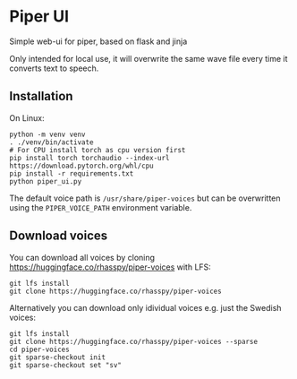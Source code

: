 # Piper UI

Simple web-ui for piper, based on flask and jinja

Only intended for local use, it will overwrite the same wave file every time it converts text to speech.

## Installation

On Linux:
```
python -m venv venv
. ./venv/bin/activate
# For CPU install torch as cpu version first
pip install torch torchaudio --index-url https://download.pytorch.org/whl/cpu
pip install -r requirements.txt
python piper_ui.py
```

The default voice path is `/usr/share/piper-voices` but can be overwritten using the `PIPER_VOICE_PATH` environment variable.

## Download voices
You can download all voices by cloning https://huggingface.co/rhasspy/piper-voices with LFS:
```
git lfs install
git clone https://huggingface.co/rhasspy/piper-voices
```

Alternatively you can download only idividual voices e.g. just the Swedish voices:

```
git lfs install
git clone https://huggingface.co/rhasspy/piper-voices --sparse
cd piper-voices
git sparse-checkout init
git sparse-checkout set "sv"
```
